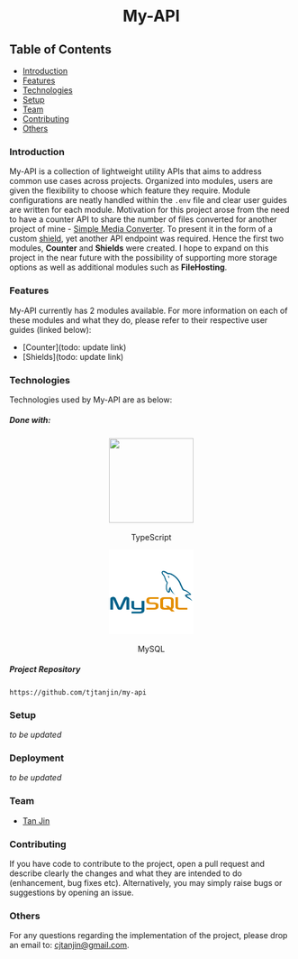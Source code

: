 <p align="center">
  <img src="" />
  <h1 align="center">My-API</h1>
</p>

## Table of Contents
* [Introduction](#introduction)
* [Features](#features)
* [Technologies](#technologies)
* [Setup](#setup)
* [Team](#team)
* [Contributing](#contributing)
* [Others](#others)

### Introduction
My-API is a collection of lightweight utility APIs that aims to address common use cases across projects. Organized into modules, users are given the flexibility to choose which feature they require. Module configurations are neatly handled within the `.env` file and clear user guides are written for each module. Motivation for this project arose from the need to have a counter API to share the number of files converted for another project of mine - [Simple Media Converter](https://github.com/tjtanjin/simple-media-converter). To present it in the form of a custom [shield](https://shields.io), yet another API endpoint was required. Hence the first two modules, **Counter** and **Shields** were created. I hope to expand on this project in the near future with the possibility of supporting more storage options as well as additional modules such as **FileHosting**.

### Features
My-API currently has 2 modules available. For more information on each of these modules and what they do, please refer to their respective user guides (linked below):
- [Counter](todo: update link)
- [Shields](todo: update link)


### Technologies
Technologies used by My-API are as below:
##### Done with:
<p align="center">
  <img height="150" width="150" src="https://upload.wikimedia.org/wikipedia/commons/thumb/4/4c/Typescript_logo_2020.svg/2048px-Typescript_logo_2020.svg.png"/>
</p>
<p align="center">
TypeScript
</p>

<p align="center">
  <img height="150" width="150" src="https://raw.githubusercontent.com/devicons/devicon/master/icons/mysql/mysql-original-wordmark.svg" />
</p>
<p align="center">
MySQL
</p>

##### Project Repository
```
https://github.com/tjtanjin/my-api
```

### Setup
*to be updated*

### Deployment
*to be updated*

### Team
* [Tan Jin](https://github.com/tjtanjin)

### Contributing
If you have code to contribute to the project, open a pull request and describe clearly the changes and what they are intended to do (enhancement, bug fixes etc). Alternatively, you may simply raise bugs or suggestions by opening an issue.

### Others
For any questions regarding the implementation of the project, please drop an email to: cjtanjin@gmail.com.
